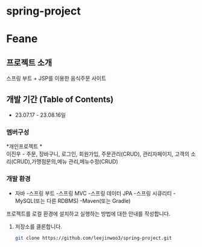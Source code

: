 # spring-project
# Feane
## 프로젝트 소개
스프링 부트 + JSP를 이용한 음식주문 사이트

## 개발 기간 (Table of Contents)
* 23.07.17 - 23.08.16일
 
### 멤버구성
*개인프로젝트 *<br>
이진우 - 주문, 장바구니, 로그인, 회원가입, 주문관리(CRUD), 관리자페이지, 
         고객의 소리(CRUD),가맹점문의,메뉴 관리,메뉴수정(CRUD)

### 개발 환경
- 자바
-스프링 부트
-스프링 MVC
-스프링 데이터 JPA
-스프링 시큐리티
-MySQL(또는 다른 RDBMS)
-Maven(또는 Gradle)
  


프로젝트를 로컬 환경에 설치하고 실행하는 방법에 대한 안내를 작성합니다.

1. 저장소를 클론합니다.
   ```sh
   git clone https://github.com/leejinwoo3/spring-project.git
